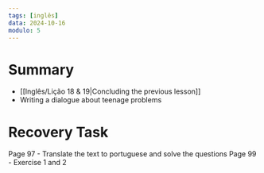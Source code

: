 ```yaml
---
tags: [inglês]
data: 2024-10-16
modulo: 5
---
```


# Summary
- [[Inglês/Lição 18 & 19|Concluding the previous lesson]]
- Writing a dialogue about teenage problems

# Recovery Task

Page 97 - Translate the text to portuguese and solve the questions
Page 99 - Exercise 1 and 2